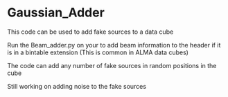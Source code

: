 # Gaussian_Adder
This code can be used to add fake sources to a data cube

Run the Beam_adder.py on your to add beam information to the header if it is in a bintable extension (This is common in ALMA data cubes)

The code can add any number of fake sources in random positions in the cube

Still working on adding noise to the fake sources
